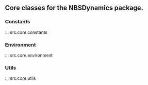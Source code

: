 ## Core classes for the NBSDynamics package.

### Constants
::: src.core.constants

### Environment
::: src.core.environment

### Utils
::: src.core.utils